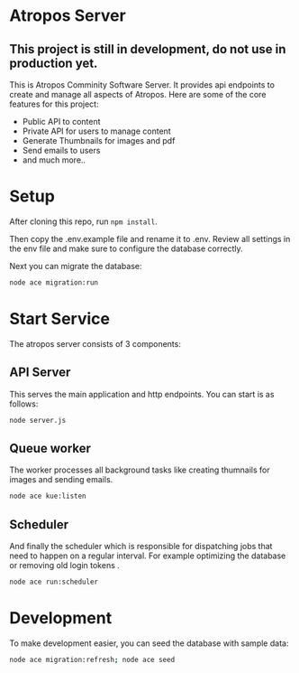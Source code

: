 # Atropos Server

## This project is still in development, do not use in production yet.

This is Atropos Comminity Software Server. It provides api endpoints to create and manage all aspects of Atropos.
Here are some of the core features for this project:

  - Public API to content
  - Private API for users to manage content
  - Generate Thumbnails for images and pdf
  - Send emails to users
  - and much more..

# Setup

After cloning this repo, run `npm install`.

Then copy the .env.example file and rename it to .env. Review all settings in the env file and make sure to configure the database correctly.

Next you can migrate the database:

```sh
node ace migration:run
```

# Start Service

The atropos server consists of 3 components:

## API Server

This serves the main application and http endpoints. You can start is as follows:

```sh
node server.js
```

## Queue worker

The worker processes all background tasks like creating thumnails for images and sending emails.

```sh
node ace kue:listen
```

## Scheduler

And finally the scheduler which is responsible for dispatching jobs that need to happen on a regular interval.
For example optimizing the database or removing old login tokens .

```sh
node ace run:scheduler
```

# Development

To make development easier, you can seed the database with sample data:

```sh
node ace migration:refresh; node ace seed
```

